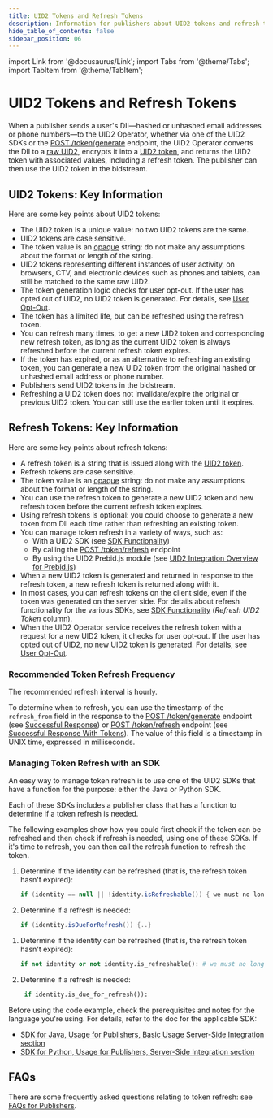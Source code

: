 ```yaml
---
title: UID2 Tokens and Refresh Tokens
description: Information for publishers about UID2 tokens and refresh tokens.
hide_table_of_contents: false
sidebar_position: 06
---
```


import Link from '@docusaurus/Link';
import Tabs from '@theme/Tabs';
import TabItem from '@theme/TabItem';

# UID2 Tokens and Refresh Tokens

When a publisher sends a user's <Link href="../ref-info/glossary-uid#gl-dii">DII</Link>&#8212;hashed or unhashed email addresses or phone numbers&#8212;to the UID2 Operator, whether via one of the UID2 SDKs or the [POST&nbsp;/token/generate](../endpoints/post-token-generate.md) endpoint, the UID2 Operator converts the DII to a <a href="glossary-uid#gl-raw-uid2">raw UID2</a>, encrypts it into a <a href="glossary-uid#gl-uid2-token">UID2 token</a>, and returns the UID2 token with associated values, including a refresh token. The publisher can then use the UID2 token in the bidstream.

## UID2 Tokens: Key Information

Here are some key points about UID2 tokens:

- The UID2 token is a unique value: no two UID2 tokens are the same.
- UID2 tokens are case sensitive.
- The token value is an <a href="glossary-uid#gl-opaque">opaque</a> string: do not make any assumptions about the format or length of the string.
- UID2 tokens representing different instances of user activity, on browsers, CTV, and electronic devices such as phones and tablets, can still be matched to the same raw UID2.
- The token generation logic checks for user opt-out. If the user has opted out of UID2, no UID2 token is generated. For details, see [User Opt-Out](../getting-started/gs-opt-out.md).
- The token has a limited life, but can be refreshed using the refresh token.
- You can refresh many times, to get a new UID2 token and corresponding new refresh token, as long as the current UID2 token is always refreshed before the current refresh token expires.
- If the token has expired, or as an alternative to refreshing an existing token, you can generate a new UID2 token from the original hashed or unhashed email address or phone number.
- Publishers send UID2 tokens in the bidstream.
- Refreshing a UID2 token does not invalidate/expire the original or previous UID2 token. You can still use the earlier token until it expires.

## Refresh Tokens: Key Information

Here are some key points about refresh tokens:

- A refresh token is a string that is issued along with the <a href="glossary-uid#gl-uid2-token">UID2 token</a>.
- Refresh tokens are case sensitive.
- The token value is an <a href="glossary-uid#gl-opaque">opaque</a> string: do not make any assumptions about the format or length of the string.
- You can use the refresh token to generate a new UID2 token and new refresh token before the current refresh token expires.
- Using refresh tokens is optional: you could choose to generate a new token from DII each time rather than refreshing an existing token. 
- You can manage token refresh in a variety of ways, such as:
  - With a UID2 SDK (see [SDK Functionality](../sdks/summary-sdks.md#sdk-functionality))
  - By calling the [POST&nbsp;/token/refresh](../endpoints/post-token-refresh.md) endpoint
  - By using the UID2 Prebid.js module (see [UID2 Integration Overview for Prebid.js](../guides/integration-prebid.md))
- When a new UID2 token is generated and returned in response to the refresh token, a new refresh token is returned along with it.
- In most cases, you can refresh tokens on the client side, even if the token was generated on the server side. For details about refresh functionality for the various SDKs, see [SDK Functionality](../sdks/summary-sdks.md#sdk-functionality) (*Refresh UID2 Token* column).
- When the UID2 Operator service receives the refresh token with a request for a new UID2 token, it checks for user opt-out. If the user has opted out of UID2, no new UID2 token is generated. For details, see [User Opt-Out](../getting-started/gs-opt-out.md).

### Recommended Token Refresh Frequency

The recommended refresh interval is hourly.

To determine when to refresh, you can use the timestamp of the `refresh_from` field in the response to the [POST&nbsp;/token/generate](../endpoints/post-token-generate.md) endpoint (see [Successful Response](../endpoints/post-token-generate.md#successful-response)) or [POST&nbsp;/token/refresh](../endpoints/post-token-refresh.md) endpoint (see [Successful Response With Tokens](../endpoints/post-token-refresh.md#successful-response-with-tokens)). The value of this field is a timestamp in UNIX time, expressed in milliseconds.

### Managing Token Refresh with an SDK

An easy way to manage token refresh is to use one of the UID2 SDKs that have a function for the purpose: either the Java or Python SDK.

Each of these SDKs includes a publisher class that has a function to determine if a token refresh is needed.

The following examples show how you could first check if the token can be refreshed and then check if refresh is needed, using one of these SDKs. If it's time to refresh, you can then call the refresh function to refresh the token.

<Tabs groupId="language-selection">
<TabItem value='java' label='Java'>

1. Determine if the identity can be refreshed (that is, the refresh token hasn't expired):

    ```java
    if (identity == null || !identity.isRefreshable()) { we must no longer use this identity (for example, remove this identity from the user's session) }
    ```

1. Determine if a refresh is needed:

    ```java
    if (identity.isDueForRefresh()) {..}
    ```

</TabItem>
<TabItem value='py' label='Python'>

1. Determine if the identity can be refreshed (that is, the refresh token hasn't expired):

   ```py
   if not identity or not identity.is_refreshable(): # we must no longer use this identity (for example, remove this identity from the user's session)
   ```

1. Determine if a refresh is needed:

   ```py
    if identity.is_due_for_refresh()):
    ```

</TabItem>
</Tabs>

Before using the code example, check the prerequisites and notes for the language you're using. For details, refer to the doc for the applicable SDK:

- [SDK for Java, Usage for Publishers, Basic Usage Server-Side Integration section](../sdks/sdk-ref-java.md#basic-usage-server-side-integration)
- [SDK for Python, Usage for Publishers, Server-Side Integration section](../sdks/sdk-ref-python.md#server-side-integration)

## FAQs

There are some frequently asked questions relating to token refresh: see [FAQs for Publishers](../getting-started/gs-faqs.md#faqs-for-publishers).
